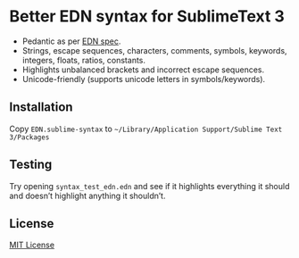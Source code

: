 # Better EDN syntax for SublimeText 3

- Pedantic as per [EDN spec](https://github.com/edn-format/edn).
- Strings, escape sequences, characters, comments, symbols, keywords, integers, floats, ratios, constants.
- Highlights unbalanced brackets and incorrect escape sequences.
- Unicode-friendly (supports unicode letters in symbols/keywords).

## Installation

Copy `EDN.sublime-syntax` to `~/Library/Application Support/Sublime Text 3/Packages`

## Testing

Try opening `syntax_test_edn.edn` and see if it highlights everything it should and doesn’t highlight anything it shouldn’t.

## License

[MIT License](./LICENSE.txt)